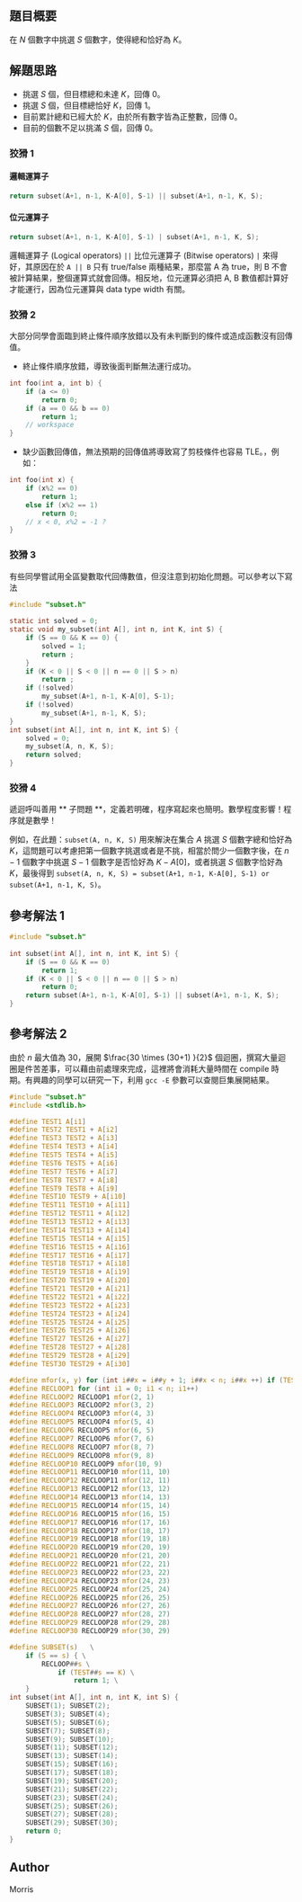 ## 題目概要 ##

在 $N$ 個數字中挑選 $S$ 個數字，使得總和恰好為 $K$。

## 解題思路 ##

* 挑選 $S$ 個，但目標總和未達 $K$，回傳 0。
* 挑選 $S$ 個，但目標總恰好 $K$，回傳 1。
* 目前累計總和已經大於 $K$，由於所有數字皆為正整數，回傳 0。
* 目前的個數不足以挑滿 $S$ 個，回傳 0。

### 狡猾 1 ###

#### 邏輯運算子 ####
```c
return subset(A+1, n-1, K-A[0], S-1) || subset(A+1, n-1, K, S);
```

#### 位元運算子 ####

```c
return subset(A+1, n-1, K-A[0], S-1) | subset(A+1, n-1, K, S);
```

邏輯運算子 (Logical operators) `||` 比位元運算子 (Bitwise operators) `|` 來得好，其原因在於 `A || B` 只有 true/false 兩種結果，那麼當 A 為 true，則 B 不會被計算結果，整個運算式就會回傳。相反地，位元運算必須把 A, B 數值都計算好才能運行，因為位元運算與 data type width 有關。

### 狡猾 2 ###

大部分同學會面臨到終止條件順序放錯以及有未判斷到的條件或造成函數沒有回傳值。

* 終止條件順序放錯，導致後面判斷無法運行成功。

```c
int foo(int a, int b) {
    if (a <= 0)
        return 0;
    if (a == 0 && b == 0)
        return 1;
    // workspace
}
```

* 缺少函數回傳值，無法預期的回傳值將導致寫了剪枝條件也容易 TLE。，例如：

```c
int foo(int x) {
    if (x%2 == 0)
        return 1;
    else if (x%2 == 1)
        return 0;
    // x < 0, x%2 = -1 ?
}
```

### 狡猾 3 ###

有些同學嘗試用全區變數取代回傳數值，但沒注意到初始化問題。可以參考以下寫法

```c
#include "subset.h"
 
static int solved = 0;
static void my_subset(int A[], int n, int K, int S) {
    if (S == 0 && K == 0) {
        solved = 1;
        return ;
    }
    if (K < 0 || S < 0 || n == 0 || S > n)    
        return ;
    if (!solved)
        my_subset(A+1, n-1, K-A[0], S-1);
    if (!solved)
        my_subset(A+1, n-1, K, S);
}
int subset(int A[], int n, int K, int S) {
    solved = 0;
    my_subset(A, n, K, S);
    return solved;
}
```

### 狡猾 4 ###

遞迴呼叫善用 ** 子問題 **，定義若明確，程序寫起來也簡明。數學程度影響！程序就是數學！

例如，在此題：`subset(A, n, K, S)` 用來解決在集合 $A$ 挑選 $S$ 個數字總和恰好為 $K$，這問題可以考慮把第一個數字挑選或者是不挑，相當於問少一個數字後，在 $n-1$ 個數字中挑選 $S-1$ 個數字是否恰好為 $K-A[0]$，或者挑選 $S$ 個數字恰好為 $K$，最後得到 `subset(A, n, K, S) = subset(A+1, n-1, K-A[0], S-1) or subset(A+1, n-1, K, S)`。

## 參考解法 1 ##

```c
#include "subset.h"
 
int subset(int A[], int n, int K, int S) {
    if (S == 0 && K == 0)
        return 1;
    if (K < 0 || S < 0 || n == 0 || S > n)    
        return 0;
    return subset(A+1, n-1, K-A[0], S-1) || subset(A+1, n-1, K, S);
}
```

## 參考解法 2 ##

由於 $n$ 最大值為 30，展開 $\frac{30 \times (30+1) }{2}$ 個迴圈，撰寫大量迴圈是件苦差事，可以藉由前處理來完成，這裡將會消耗大量時間在 compile 時期。有興趣的同學可以研究一下，利用 `gcc -E` 參數可以查閱巨集展開結果。

```c
#include "subset.h"
#include <stdlib.h>

#define TEST1 A[i1]
#define TEST2 TEST1 + A[i2]
#define TEST3 TEST2 + A[i3]
#define TEST4 TEST3 + A[i4]
#define TEST5 TEST4 + A[i5]
#define TEST6 TEST5 + A[i6]
#define TEST7 TEST6 + A[i7]
#define TEST8 TEST7 + A[i8]
#define TEST9 TEST8 + A[i9]
#define TEST10 TEST9 + A[i10]
#define TEST11 TEST10 + A[i11]
#define TEST12 TEST11 + A[i12]
#define TEST13 TEST12 + A[i13]
#define TEST14 TEST13 + A[i14]
#define TEST15 TEST14 + A[i15]
#define TEST16 TEST15 + A[i16]
#define TEST17 TEST16 + A[i17]
#define TEST18 TEST17 + A[i18]
#define TEST19 TEST18 + A[i19]
#define TEST20 TEST19 + A[i20]
#define TEST21 TEST20 + A[i21]
#define TEST22 TEST21 + A[i22]
#define TEST23 TEST22 + A[i23]
#define TEST24 TEST23 + A[i24]
#define TEST25 TEST24 + A[i25]
#define TEST26 TEST25 + A[i26]
#define TEST27 TEST26 + A[i27]
#define TEST28 TEST27 + A[i28]
#define TEST29 TEST28 + A[i29]
#define TEST30 TEST29 + A[i30]

#define mfor(x, y) for (int i##x = i##y + 1; i##x < n; i##x ++) if (TEST##x <= K)
#define RECLOOP1 for (int i1 = 0; i1 < n; i1++)
#define RECLOOP2 RECLOOP1 mfor(2, 1)
#define RECLOOP3 RECLOOP2 mfor(3, 2)
#define RECLOOP4 RECLOOP3 mfor(4, 3)
#define RECLOOP5 RECLOOP4 mfor(5, 4)
#define RECLOOP6 RECLOOP5 mfor(6, 5)
#define RECLOOP7 RECLOOP6 mfor(7, 6)
#define RECLOOP8 RECLOOP7 mfor(8, 7)
#define RECLOOP9 RECLOOP8 mfor(9, 8)
#define RECLOOP10 RECLOOP9 mfor(10, 9)
#define RECLOOP11 RECLOOP10 mfor(11, 10)
#define RECLOOP12 RECLOOP11 mfor(12, 11)
#define RECLOOP13 RECLOOP12 mfor(13, 12)
#define RECLOOP14 RECLOOP13 mfor(14, 13)
#define RECLOOP15 RECLOOP14 mfor(15, 14)
#define RECLOOP16 RECLOOP15 mfor(16, 15)
#define RECLOOP17 RECLOOP16 mfor(17, 16)
#define RECLOOP18 RECLOOP17 mfor(18, 17)
#define RECLOOP19 RECLOOP18 mfor(19, 18)
#define RECLOOP20 RECLOOP19 mfor(20, 19)
#define RECLOOP21 RECLOOP20 mfor(21, 20)
#define RECLOOP22 RECLOOP21 mfor(22, 21)
#define RECLOOP23 RECLOOP22 mfor(23, 22)
#define RECLOOP24 RECLOOP23 mfor(24, 23)
#define RECLOOP25 RECLOOP24 mfor(25, 24)
#define RECLOOP26 RECLOOP25 mfor(26, 25)
#define RECLOOP27 RECLOOP26 mfor(27, 26)
#define RECLOOP28 RECLOOP27 mfor(28, 27)
#define RECLOOP29 RECLOOP28 mfor(29, 28)
#define RECLOOP30 RECLOOP29 mfor(30, 29)

#define SUBSET(s)	\
	if (S == s) { \
		RECLOOP##s \
			if (TEST##s == K) \
				return 1; \
	}
int subset(int A[], int n, int K, int S) {
	SUBSET(1); SUBSET(2);
	SUBSET(3); SUBSET(4);
	SUBSET(5); SUBSET(6);
	SUBSET(7); SUBSET(8);
	SUBSET(9); SUBSET(10);
	SUBSET(11); SUBSET(12);
	SUBSET(13); SUBSET(14);
	SUBSET(15); SUBSET(16);
	SUBSET(17); SUBSET(18);
	SUBSET(19); SUBSET(20);
	SUBSET(21); SUBSET(22);
	SUBSET(23); SUBSET(24);
	SUBSET(25); SUBSET(26);
	SUBSET(27); SUBSET(28);
	SUBSET(29); SUBSET(30);
	return 0;
}
```

## Author ##

Morris